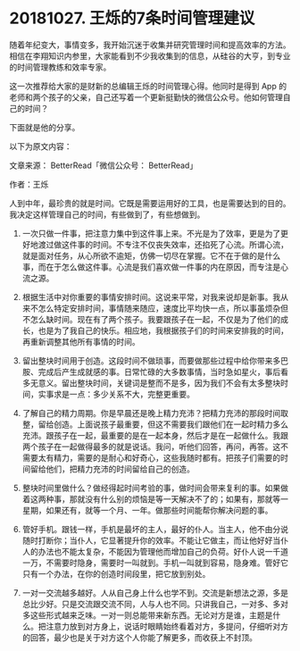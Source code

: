# 20181027. 王烁的7条时间管理建议

随着年纪变大，事情变多，我开始沉迷于收集并研究管理时间和提高效率的方法。相信在李翔知识内参里，大家能看到不少我收集到的信息，从硅谷的大亨，到专业的时间管理教练和效率专家。

这一次推荐给大家的是财新的总编辑王烁的时间管理心得。他同时是得到 App 的老师和两个孩子的父亲，自己还写着一个更新挺勤快的微信公众号。他如何管理自己的时间？

下面就是他的分享。

以下为原文内容：

文章来源： BetterRead「微信公众号： BetterRead」

作者：王烁

人到中年，最珍贵的就是时间。它既是需要运用好的工具，也是需要达到的目的。我决定这样管理自己的时间，有些做到了，有些想做到。

1. 一次只做一件事，把注意力集中到这件事上来。不光是为了效率，更是为了更好地渡过做这件事的时间。不专注不仅丧失效率，还掐死了心流。所谓心流，就是面对任务，从心所欲不逾矩，仿佛一切尽在掌握。它不在于做的是什么事，而在于怎么做这件事。心流是我们喜欢做一件事的内在原因，而专注是心流之源。

2. 根据生活中对你重要的事情安排时间。这说来平常，对我来说却是新事。我从来不怎么特定安排时间，事情随来随应，速度比平均快一点，所以事虽烦杂但不怎么缺时间。现在有了两个孩子。我要跟孩子在一起，不仅是为了他们的成长，也是为了我自己的快乐。相应地，我根据孩子们的时间来安排我的时间，再重新调整其他所有事情的时间。

3. 留出整块时间用于创造。这段时间不做琐事，而要做那些过程中给你带来多巴胺、完成后产生成就感的事。日常忙碌的大多数事情，当时急如星火，事后看多无意义。留出整块时间，关键词是整而不是多，因为我们不会有太多整块时间，实事求是一点：多少关系不大，完整更重要。

4. 了解自己的精力周期。你是早晨还是晚上精力充沛？把精力充沛的那段时间取整，留给创造。上面说孩子最重要，但这不需要我们跟他们在一起时精力多么充沛。跟孩子在一起，最重要的是在一起本身，然后才是在一起做什么。我跟两个孩子在一起做得最多的就是说话。我问，听他们回答，再问，再答。这不需要太有精力，需要的是耐心和好奇心，这些我随时都有。把孩子们需要的时间留给他们，把精力充沛的时间留给自己的创造。

5. 整块时间里做什么？做经得起时间考验的事，做时间会带来复利的事。如果做着这两种事，那就没有什么别的烦恼是等一天解决不了的；如果有，那就等一星期，如果还有，就等一个月、一年。做那些时间能帮你解决问题的事。

6. 管好手机。跟钱一样，手机是最坏的主人，最好的仆人。当主人，他不由分说随时打断你；当仆人，它显著提升你的效率。不能让它做主，而让他好好当仆人的办法也不能太复杂，不能因为管理他而增加自己的负荷。好仆人说一千道一万，不需要时隐身，需要时一叫就到。手机一叫就到容易，隐身难。管好它只有一个办法，在你的创造时间段里，把它放到别处。

7. 一对一交流越多越好。人从自己身上什么也学不到。交流是新想法之源，多是总比少好。只是交流跟交流不同，人与人也不同。只讲我自己，一对多、多对多这些形式越来乏味。一对一则总能带来新东西。无论对方是谁，主题是什么。把注意力放到对方身上，说话时眼睛始终看着对方，多提问，仔细听对方的回答，最少也是关于对方这个人你能了解更多，而收获上不封顶。
